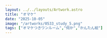 ```yaml
---
layout: ../../layouts/Artwork.astro
title: "オマケ"
date: "2025-10-05"
image: "/artworks/0533_study_5.png"
tags: ["オマケつきワンルーム","伺か","かんたん絵"]
---
```


